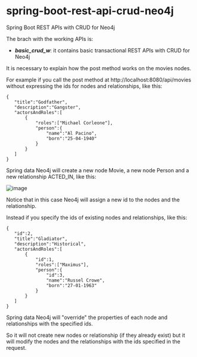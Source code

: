 # spring-boot-rest-api-crud-neo4j
Spring Boot REST APIs with CRUD for Neo4j

The brach with the working APIs is:

- ***basic_crud_w***: it contains basic transactional REST APIs with CRUD for Neo4j

It is necessary to explain how the post method works on the movies nodes. 

For example if you call the post method at http://localhost:8080/api/movies without expressing the ids for nodes and relationships, like this:

```
{
   "title":"Godfather",
   "description":"Gangster",
   "actorsAndRoles":[
       {
           "roles":["Michael Corleone"],
           "person":{
               "name":"Al Pacino",
               "born":"25-04-1940"
           }
       }
   ]
}
```

Spring data Neo4j will create a new node Movie, a new node Person and a new relationship ACTED_IN, like this:

![image](https://github.com/RosarioB/spring-boot-crud-rest-api-neo4j/assets/81154242/77188630-85e2-4bbd-8103-4a4548c4a34f)

Notice that in this case Neo4j will assign a new id to the nodes and the relationship.

Instead if you specify the ids of existing nodes and relationships, like this:

```
{
   "id":2,
   "title":"Gladiator",
   "description":"Historical",
   "actorsAndRoles":[
       {
           "id":1,
           "roles":["Maximus"],
           "person":{
               "id":3,
               "name":"Russel Crowe",
               "born":"27-01-1963"
           }
       }
   ]
}
```

Spring data Neo4j will "override" the properties of each node and relationships with the specified ids. 

So it will not create new nodes or relationship (if they already exist) but it will modify the nodes and the relationships with the ids specified in the request.


